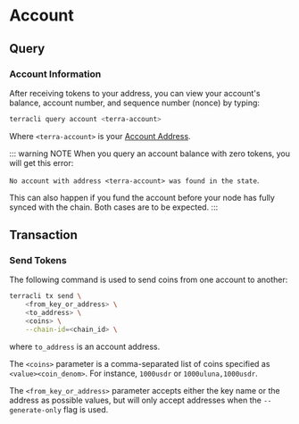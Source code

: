 # Account

## Query

### Account Information

After receiving tokens to your address, you can view your account's balance, account number, and sequence number (nonce) by typing:

```bash
terracli query account <terra-account>
```

Where `<terra-account>` is your [Account Address](keys.md#account-address-terra).

::: warning NOTE
When you query an account balance with zero tokens, you will get this error:

`No account with address <terra-account> was found in the state`.

This can also happen if you fund the account before your node has fully synced with the chain.
Both cases are to be expected.
:::

## Transaction

### Send Tokens

The following command is used to send coins from one account to another:

```bash
terracli tx send \
    <from_key_or_address> \
    <to_address> \
    <coins> \
    --chain-id=<chain_id> \
```

where `to_address` is an account address.

The `<coins>` parameter is a comma-separated list of coins specified as `<value><coin_denom>`. For instance, `1000usdr` or `1000uluna,1000usdr`.

The `<from_key_or_address>` parameter accepts either the key name or the address as possible values, but will only accept addresses when the `--generate-only` flag is used.
